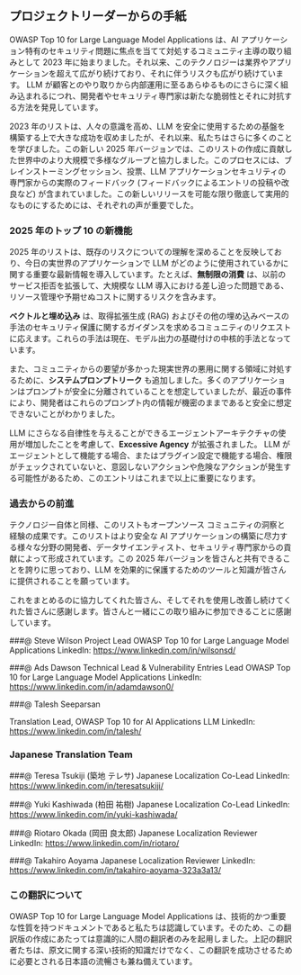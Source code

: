 ## プロジェクトリーダーからの手紙

OWASP Top 10 for Large Language Model Applications は、AI アプリケーション特有のセキュリティ問題に焦点を当てて対処するコミュニティ主導の取り組みとして 2023 年に始まりました。それ以来、このテクノロジーは業界やアプリケーションを超えて広がり続けており、それに伴うリスクも広がり続けています。 LLM が顧客とのやり取りから内部運用に至るあらゆるものにさらに深く組み込まれるにつれ、開発者やセキュリティ専門家は新たな脆弱性とそれに対抗する方法を発見しています。

2023 年のリストは、人々の意識を高め、LLM を安全に使用するための基盤を構築する上で大きな成功を収めましたが、それ以来、私たちはさらに多くのことを学びました。この新しい 2025 年バージョンでは、このリストの作成に貢献した世界中のより大規模で多様なグループと協力しました。このプロセスには、ブレインストーミングセッション、投票、LLM アプリケーションセキュリティの専門家からの実際のフィードバック (フィードバックによるエントリの投稿や改良など) が含まれていました。この新しいリリースを可能な限り徹底して実用的なものにするためには、それぞれの声が重要でした。

### 2025 年のトップ 10 の新機能

2025 年のリストは、既存のリスクについての理解を深めることを反映しており、今日の実世界のアプリケーションで LLM がどのように使用されているかに関する重要な最新情報を導入しています。たとえば、**無制限の消費** は、以前のサービス拒否を拡張して、大規模な LLM 導入における差し迫った問題である、リソース管理や予期せぬコストに関するリスクを含みます。

**ベクトルと埋め込み** は、取得拡張生成 (RAG) およびその他の埋め込みベースの手法のセキュリティ保護に関するガイダンスを求めるコミュニティのリクエストに応えます。これらの手法は現在、モデル出力の基礎付けの中核的手法となっています。

また、コミュニティからの要望が多かった現実世界の悪用に関する領域に対処するために、**システムプロンプトリーク** も追加しました。多くのアプリケーションはプロンプトが安全に分離されていることを想定していましたが、最近の事件により、開発者はこれらのプロンプト内の情報が機密のままであると安全に想定できないことがわかりました。

LLM にさらなる自律性を与えることができるエージェントアーキテクチャの使用が増加したことを考慮して、**Excessive Agency** が拡張されました。 LLM がエージェントとして機能する場合、またはプラグイン設定で機能する場合、権限がチェックされていないと、意図しないアクションや危険なアクションが発生する可能性があるため、このエントリはこれまで以上に重要になります。

### 過去からの前進

テクノロジー自体と同様、このリストもオープンソース コミュニティの洞察と経験の成果です。このリストはより安全な AI アプリケーションの構築に尽力する様々な分野の開発者、データサイエンティスト、セキュリティ専門家からの貢献によって形成されています。この 2025 年バージョンを皆さんと共有できることを誇りに思っており、LLM を効果的に保護するためのツールと知識が皆さんに提供されることを願っています。

これをまとめるのに協力してくれた皆さん、そしてそれを使用し改善し続けてくれた皆さんに感謝します。皆さんと一緒にこの取り組みに参加できることに感謝しています。

###@ Steve Wilson
Project Lead
OWASP Top 10 for Large Language Model Applications
LinkedIn: https://www.linkedin.com/in/wilsonsd/

###@ Ads Dawson
Technical Lead & Vulnerability Entries Lead
OWASP Top 10 for Large Language Model Applications
LinkedIn: https://www.linkedin.com/in/adamdawson0/

###@ Talesh Seeparsan

Translation Lead, OWASP Top 10 for AI Applications LLM
LinkedIn: https://www.linkedin.com/in/talesh/

### Japanese Translation Team

###@ Teresa Tsukiji (築地 テレサ)
Japanese Localization Co-Lead
LinkedIn: https://www.linkedin.com/in/teresatsukiji/

###@ Yuki Kashiwada (柏田 祐樹)
Japanese Localization Co-Lead
LinkedIn: https://www.linkedin.com/in/yuki-kashiwada/

###@ Riotaro Okada (岡田 良太郎)
Japanese Localization Reviewer
LinkedIn: https://www.linkedin.com/in/riotaro/

###@ Takahiro Aoyama
Japanese Localization Reviewer
LinkedIn: https://www.linkedin.com/in/takahiro-aoyama-323a3a13/

### この翻訳について

OWASP Top 10 for Large Language Model Applications は、技術的かつ重要な性質を持つドキュメントであると私たちは認識しています。そのため、この翻訳版の作成にあたっては意識的に人間の翻訳者のみを起用しました。上記の翻訳者たちは、原文に関する深い技術的知識だけでなく、この翻訳を成功させるために必要とされる日本語の流暢さも兼ね備えています。
